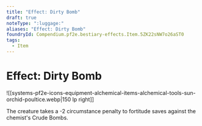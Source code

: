 ```yaml
---
title: "Effect: Dirty Bomb"
draft: true
noteType: ":luggage:"
aliases: "Effect: Dirty Bomb"
foundryId: Compendium.pf2e.bestiary-effects.Item.5ZK22sNW7o26aST0
tags:
  - Item
---
```


# Effect: Dirty Bomb
![[systems-pf2e-icons-equipment-alchemical-items-alchemical-tools-sun-orchid-poultice.webp|150 lp right]]

The creature takes a -2 circumstance penalty to fortitude saves against the chemist's Crude Bombs.
